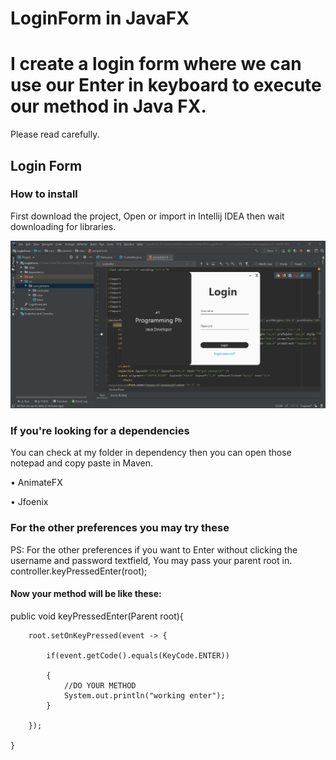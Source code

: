 # LoginForm in JavaFX
<h1>I create a login form where we can use our Enter in keyboard to execute our method in Java FX.</h2>

Please read carefully.

<h2>Login Form </h2>

<h3>How to install</h3>

First download the project, Open or import in Intellij IDEA then wait downloading for libraries.

![login](img/loginform.PNG)

<h3>If you're looking for a dependencies</h3>

You can check at my folder in dependency then you can open those notepad and copy paste in Maven.

• AnimateFX

• Jfoenix

<h3>For the other preferences you may try these </h3>

PS: For the other preferences if you want to Enter without clicking
the username and password textfield, You may pass your parent root in.
controller.keyPressedEnter(root);
 
<h4> Now your method will be like these: </h4> 

public void keyPressedEnter(Parent root){
        
        root.setOnKeyPressed(event -> {
        
            if(event.getCode().equals(KeyCode.ENTER))
            
            {
                //DO YOUR METHOD
                System.out.println("working enter");
            }
            
        });
        
    }
